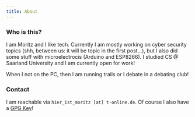 ```yaml
---
title: About
---
```



### Who is this?
I am Moritz and I like tech. Currently I am mostly working on cyber security topics (shh, between us: it will be topic in the first post...), but I also did some stuff with microelectrocis (Arduino and ESP8266). I studied CS @ Saarland University and I am currently open for work!

When I not on the PC, then I am running trails or I debate in a debating club! 

### Contact

I am reachable via `hier_ist_moritz [at] t-online.de`. 
Of course I also have a [GPG Key](/website/moritzGPGpublic.asc)!
